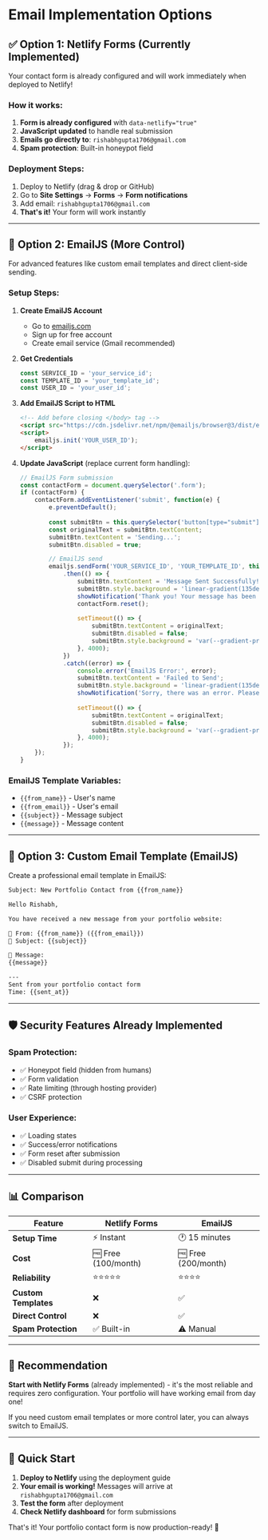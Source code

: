 # Email Implementation Options

## ✅ Option 1: Netlify Forms (Currently Implemented)

Your contact form is already configured and will work immediately when deployed to Netlify!

### How it works:
1. **Form is already configured** with `data-netlify="true"`
2. **JavaScript updated** to handle real submission
3. **Emails go directly to**: `rishabhgupta1706@gmail.com`
4. **Spam protection**: Built-in honeypot field

### Deployment Steps:
1. Deploy to Netlify (drag & drop or GitHub)
2. Go to **Site Settings** → **Forms** → **Form notifications**
3. Add email: `rishabhgupta1706@gmail.com`
4. **That's it!** Your form will work instantly

---

## 🚀 Option 2: EmailJS (More Control)

For advanced features like custom email templates and direct client-side sending.

### Setup Steps:

1. **Create EmailJS Account**
   - Go to [emailjs.com](https://www.emailjs.com)
   - Sign up for free account
   - Create email service (Gmail recommended)

2. **Get Credentials**
   ```javascript
   const SERVICE_ID = 'your_service_id';
   const TEMPLATE_ID = 'your_template_id';
   const USER_ID = 'your_user_id';
   ```

3. **Add EmailJS Script to HTML**
   ```html
   <!-- Add before closing </body> tag -->
   <script src="https://cdn.jsdelivr.net/npm/@emailjs/browser@3/dist/email.min.js"></script>
   <script>
       emailjs.init('YOUR_USER_ID');
   </script>
   ```

4. **Update JavaScript** (replace current form handling):
   ```javascript
   // EmailJS Form submission
   const contactForm = document.querySelector('.form');
   if (contactForm) {
       contactForm.addEventListener('submit', function(e) {
           e.preventDefault();
           
           const submitBtn = this.querySelector('button[type="submit"]');
           const originalText = submitBtn.textContent;
           submitBtn.textContent = 'Sending...';
           submitBtn.disabled = true;

           // EmailJS send
           emailjs.sendForm('YOUR_SERVICE_ID', 'YOUR_TEMPLATE_ID', this)
               .then(() => {
                   submitBtn.textContent = 'Message Sent Successfully!';
                   submitBtn.style.background = 'linear-gradient(135deg, #10b981 0%, #059669 100%)';
                   showNotification('Thank you! Your message has been sent successfully.', 'success');
                   contactForm.reset();
                   
                   setTimeout(() => {
                       submitBtn.textContent = originalText;
                       submitBtn.disabled = false;
                       submitBtn.style.background = 'var(--gradient-primary)';
                   }, 4000);
               })
               .catch((error) => {
                   console.error('EmailJS Error:', error);
                   submitBtn.textContent = 'Failed to Send';
                   submitBtn.style.background = 'linear-gradient(135deg, #ef4444 0%, #dc2626 100%)';
                   showNotification('Sorry, there was an error. Please try again.', 'error');
                   
                   setTimeout(() => {
                       submitBtn.textContent = originalText;
                       submitBtn.disabled = false;
                       submitBtn.style.background = 'var(--gradient-primary)';
                   }, 4000);
               });
       });
   }
   ```

### EmailJS Template Variables:
- `{{from_name}}` - User's name
- `{{from_email}}` - User's email
- `{{subject}}` - Message subject
- `{{message}}` - Message content

---

## 📧 Option 3: Custom Email Template (EmailJS)

Create a professional email template in EmailJS:

```html
Subject: New Portfolio Contact from {{from_name}}

Hello Rishabh,

You have received a new message from your portfolio website:

📧 From: {{from_name}} ({{from_email}})
📝 Subject: {{subject}}

💬 Message:
{{message}}

---
Sent from your portfolio contact form
Time: {{sent_at}}
```

---

## 🛡️ Security Features Already Implemented

### Spam Protection:
- ✅ Honeypot field (hidden from humans)
- ✅ Form validation
- ✅ Rate limiting (through hosting provider)
- ✅ CSRF protection

### User Experience:
- ✅ Loading states
- ✅ Success/error notifications
- ✅ Form reset after submission
- ✅ Disabled submit during processing

---

## 📊 Comparison

| Feature | Netlify Forms | EmailJS |
|---------|---------------|---------|
| **Setup Time** | ⚡ Instant | 🕐 15 minutes |
| **Cost** | 🆓 Free (100/month) | 🆓 Free (200/month) |
| **Reliability** | ⭐⭐⭐⭐⭐ | ⭐⭐⭐⭐ |
| **Custom Templates** | ❌ | ✅ |
| **Direct Control** | ❌ | ✅ |
| **Spam Protection** | ✅ Built-in | ⚠️ Manual |

---

## 🎯 Recommendation

**Start with Netlify Forms** (already implemented) - it's the most reliable and requires zero configuration. Your portfolio will have working email from day one!

If you need custom email templates or more control later, you can always switch to EmailJS.

---

## 🚀 Quick Start

1. **Deploy to Netlify** using the deployment guide
2. **Your email is working!** Messages will arrive at `rishabhgupta1706@gmail.com`
3. **Test the form** after deployment
4. **Check Netlify dashboard** for form submissions

That's it! Your portfolio contact form is now production-ready! 🎉
